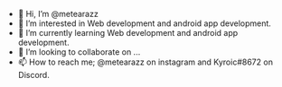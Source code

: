 - 👋 Hi, I’m @metearazz
- 👀 I’m interested in Web development and android app development.
- 🌱 I’m currently learning Web development and android app development.
- 💞️ I’m looking to collaborate on ...
- 📫 How to reach me; @metearazz on instagram and Kyroic#8672 on Discord.

<!---
metearazz/metearazz is a ✨ special ✨ repository because its `README.md` (this file) appears on your GitHub profile.
You can click the Preview link to take a look at your changes.
--->
